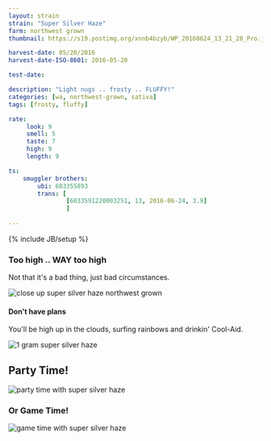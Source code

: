 ```yaml
---
layout: strain
strain: "Super Silver Haze"
farm: northwest grown
thumbnail: https://s19.postimg.org/xnnb4bzyb/WP_20160624_13_21_28_Pro.jpg

harvest-date: 05/20/2016
harvest-date-ISO-8601: 2016-05-20

test-date: 

description: "Light nugs .. frosty .. FLUFFY!"
categories: [wa, northwest-grown, sativa]
tags: [frosty, fluffy]

rate:
     look: 9
     smell: 5
     taste: 7
     high: 9
     length: 9

ts: 
    smuggler brothers:
        ubi: 603355893
        trans: [
                [6033591220003251, 13, 2016-06-24, 3.9]
                ]
 
---
```

{% include JB/setup %}


### Too high .. WAY too high

Not that it's a bad thing, just bad circumstances.

![close up super silver haze northwest grown](https://s19.postimg.org/wa09mrq2r/close_up_super_silver_haze.jpg)

#### Don't have plans

You'll be high up in the clouds, 
surfing rainbows and drinkin' Cool-Aid.

![1 gram super silver haze](https://s19.postimg.org/50ow89ozn/WP_20160624_13_24_08_Pro.jpg)

## Party Time!

![party time with super silver haze](http://media1.giphy.com/media/CkkVulYzFjd72/giphy.gif)

### Or Game Time!

![game time with super silver haze](https://cdn.meme.am/instances/500x/67408128.jpg)